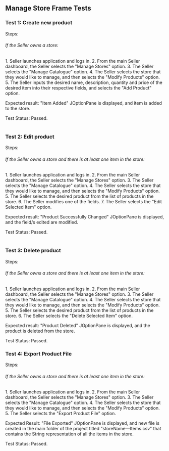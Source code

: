 <h2> Manage Store Frame Tests </h2>

<h3>Test 1: Create new product</h3>
Steps:
<h6>If the Seller owns a store:</h6>
1. Seller launches application and logs in.
2. From the main Seller dashboard, the
   Seller selects the "Manage Stores" option.
3. The Seller selects the "Manage
   Catalogue" option.
4. The Seller selects the store that they
   would like to manage, and then selects the
   "Modify Products" option.
5. The Seller inputs the desired
   name, description, quantity and price of
   the desired item into their respective
   fields, and selects the "Add Product"
   option.

Expected result: "Item Added" JOptionPane
is displayed, and item is added to the store.

Test Status: Passed.
<br><br>

<h3>Test 2: Edit product</h3>
Steps:
<h6>If the Seller owns a store and there is at least one 
item in the store:</h6>
1. Seller launches application and logs in.
2. From the main Seller dashboard, the
   Seller selects the "Manage Stores" option.
3. The Seller selects the "Manage
   Catalogue" option.
4. The Seller selects the store that they
   would like to manage, and then selects the
   "Modify Products" option.
5. The Seller selects the desired product from the list of
products in the store.
6. The Seller modifies one of the fields.
7. The Seller selects the "Edit Selected Item" option.

Expected result: "Product Successfully Changed" JOptionPane
is displayed, and the field/s edited are modified.

Test Status: Passed.
<br><br>

<h3>Test 3: Delete product</h3>
Steps:
<h6>If the Seller owns a store and there is at least one
item in the store:</h6>
1. Seller launches application and logs in.
2. From the main Seller dashboard, the
   Seller selects the "Manage Stores" option.
3. The Seller selects the "Manage
   Catalogue" option.
4. The Seller selects the store that they
   would like to manage, and then selects the
   "Modify Products" option.
5. The Seller selects the desired product from the list of
   products in the store.
6. The Seller selects the "Delete Selected Item" option.

Expected result: "Product Deleted" JOptionPane is displayed,
and the product is deleted from the store.

Test Status: Passed.

<h3>Test 4: Export Product File</h3>
Steps:
<h6>If the Seller owns a store and there is at least one
item in the store:</h6>
1. Seller launches application and logs in.
2. From the main Seller dashboard, the
   Seller selects the "Manage Stores" option.
3. The Seller selects the "Manage
   Catalogue" option.
4. The Seller selects the store that they
   would like to manage, and then selects the
   "Modify Products" option.
5. The Seller selects the "Export Product File" option.

Expected Result: "File Exported" JOptionPane is displayed,
and new file is created in the main folder of the project
titled "storeName—Items.csv" that contains the String 
representation of all the items in the store.

Test Status: Passed.